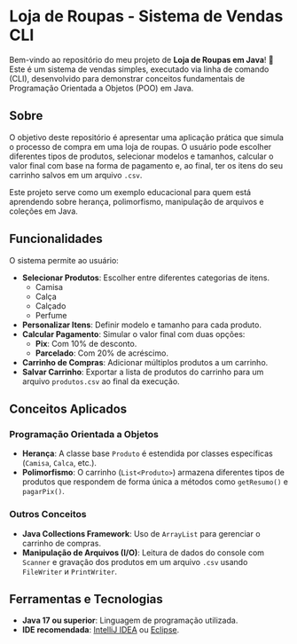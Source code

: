 # Loja de Roupas - Sistema de Vendas CLI

Bem-vindo ao repositório do meu projeto de **Loja de Roupas em Java**! 🚀 Este é um sistema de vendas simples, executado via linha de comando (CLI), desenvolvido para demonstrar conceitos fundamentais de Programação Orientada a Objetos (POO) em Java.

## Sobre

O objetivo deste repositório é apresentar uma aplicação prática que simula o processo de compra em uma loja de roupas. O usuário pode escolher diferentes tipos de produtos, selecionar modelos e tamanhos, calcular o valor final com base na forma de pagamento e, ao final, ter os itens do seu carrinho salvos em um arquivo `.csv`.

Este projeto serve como um exemplo educacional para quem está aprendendo sobre herança, polimorfismo, manipulação de arquivos e coleções em Java.

## Funcionalidades

O sistema permite ao usuário:

- **Selecionar Produtos**: Escolher entre diferentes categorias de itens.
  - Camisa
  - Calça
  - Calçado
  - Perfume
- **Personalizar Itens**: Definir modelo e tamanho para cada produto.
- **Calcular Pagamento**: Simular o valor final com duas opções:
  - **Pix**: Com 10% de desconto.
  - **Parcelado**: Com 20% de acréscimo.
- **Carrinho de Compras**: Adicionar múltiplos produtos a um carrinho.
- **Salvar Carrinho**: Exportar a lista de produtos do carrinho para um arquivo `produtos.csv` ao final da execução.

## Conceitos Aplicados

### Programação Orientada a Objetos
- **Herança**: A classe base `Produto` é estendida por classes específicas (`Camisa`, `Calca`, etc.).
- **Polimorfismo**: O carrinho (`List<Produto>`) armazena diferentes tipos de produtos que respondem de forma única a métodos como `getResumo()` e `pagarPix()`.

### Outros Conceitos
- **Java Collections Framework**: Uso de `ArrayList` para gerenciar o carrinho de compras.
- **Manipulação de Arquivos (I/O)**: Leitura de dados do console com `Scanner` e gravação dos produtos em um arquivo `.csv` usando `FileWriter` и `PrintWriter`.

## Ferramentas e Tecnologias

- **Java 17 ou superior**: Linguagem de programação utilizada.
- **IDE recomendada**: [IntelliJ IDEA](https://www.jetbrains.com/idea/) ou [Eclipse](https://www.eclipse.org/).
